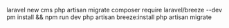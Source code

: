 laravel new cms
php artisan migrate
composer require laravel/breeze --dev
pm install && npm run dev
php artisan breeze:install
php artisan migrate